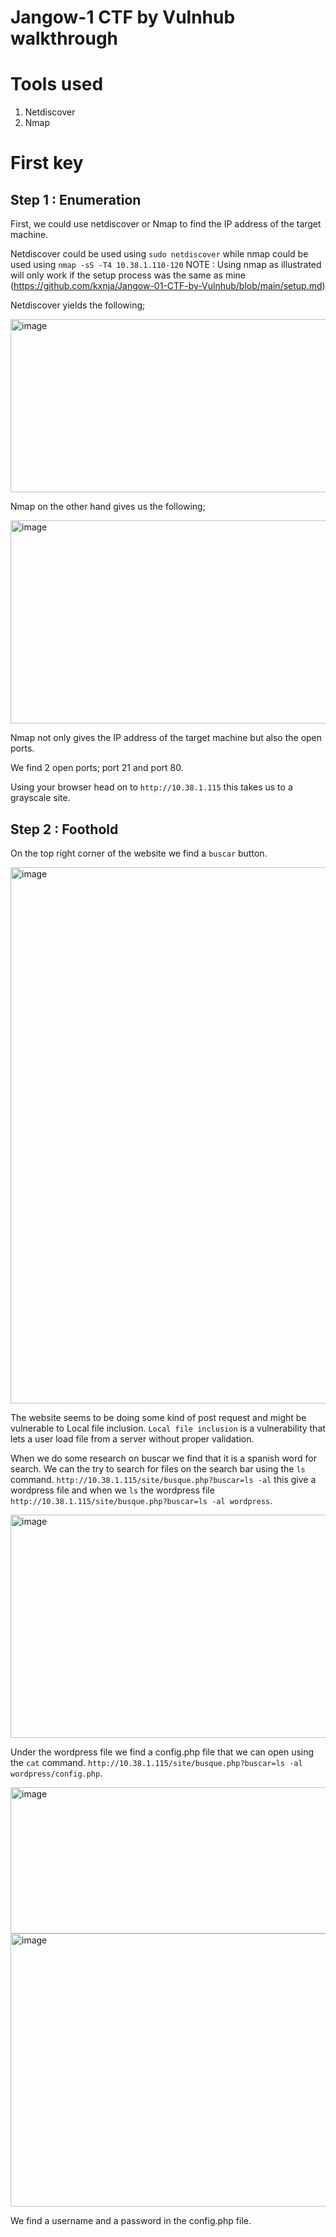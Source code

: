 # Jangow-1 CTF by Vulnhub walkthrough

# Tools used

1. Netdiscover
2. Nmap

# First key

## Step 1 : Enumeration

First, we could use netdiscover or Nmap to find the IP address of the target machine.

Netdiscover could be used using `sudo netdiscover` while nmap could be used using `nmap -sS -T4 10.38.1.110-120`
NOTE : Using nmap as illustrated will only work if the setup process was the same as mine (https://github.com/kxnja/Jangow-01-CTF-by-Vulnhub/blob/main/setup.md)

Netdiscover yields the following;

<img width="955" height="277" alt="image" src="https://github.com/user-attachments/assets/b476db0b-30d4-4128-a165-a21c03640576" />

Nmap on the other hand gives us the following;

<img width="955" height="325" alt="image" src="https://github.com/user-attachments/assets/2c6b6efe-c842-4691-9972-04fb0a3a4d0f" />

Nmap not only gives the IP address of the target machine but also the open ports.

We find 2 open ports; port 21 and port 80.

Using your browser head on to `http://10.38.1.115` this takes us to a grayscale site.

## Step 2 : Foothold

On the top right corner of the website we find a `buscar` button.

<img width="1920" height="858" alt="image" src="https://github.com/user-attachments/assets/ee4f8b95-d85a-49d0-8ba1-27a39596b831" />

The website seems to be doing some kind of post request and might be vulnerable to Local file inclusion.
`Local file inclusion` is a vulnerability that lets a user load file from a server without proper validation.

When we do some research on buscar we find that it is a spanish word for search. We can the try to search for files on the search bar using the `ls` command.
`http://10.38.1.115/site/busque.php?buscar=ls -al` this give a wordpress file and when we `ls` the wordpress file `http://10.38.1.115/site/busque.php?buscar=ls -al wordpress`.

<img width="1920" height="357" alt="image" src="https://github.com/user-attachments/assets/e719e43e-2f97-4b86-9bc7-8e596d7a92a9" />

Under the wordpress file we find a config.php file that we can open using the `cat` command. `http://10.38.1.115/site/busque.php?buscar=ls -al wordpress/config.php`.

<img width="803" height="234" alt="image" src="https://github.com/user-attachments/assets/8dc089e6-8b5c-4bed-8614-0464056128ae" />

<img width="931" height="437" alt="image" src="https://github.com/user-attachments/assets/d3e5f255-7ee4-422b-953f-6f14ae0ceb05" />

We find a username and a password in the config.php file.









